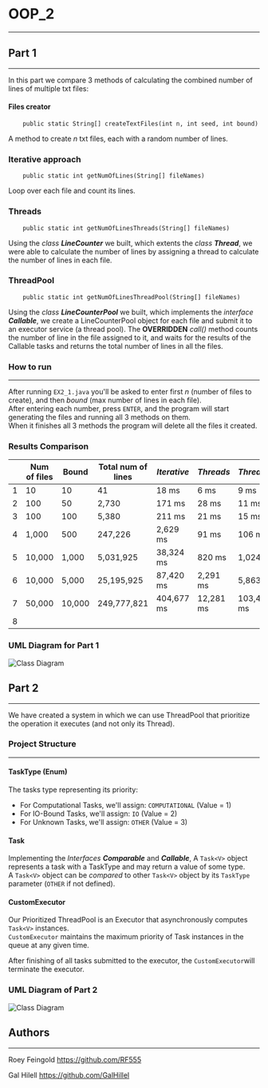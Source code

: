 # OOP_2

___

## Part 1

___
In this part we compare 3 methods of calculating the combined number of lines of multiple txt files:

#### Files creator

```
    public static String[] createTextFiles(int n, int seed, int bound)
```

A method to create *n* txt files, each with a random number of lines.

### Iterative approach

```
    public static int getNumOfLines(String[] fileNames)
```

Loop over each file and count its lines.

### Threads

```
    public static int getNumOfLinesThreads(String[] fileNames)
```

Using the *class* ***LineCounter*** we built, which extents the *class* ***Thread***, we were able to calculate the
number of lines by assigning a thread to calculate the number of lines in each file.

### ThreadPool

```
    public static int getNumOfLinesThreadPool(String[] fileNames)
```

Using the *class* ***LineCounterPool*** we built, which implements the *interface* ***Callable***, we create a
LineCounterPool object for each file and submit it to an executor service (a thread pool).
The **OVERRIDDEN** *call()* method counts the number of line in the file assigned to it, and waits for the results of
the Callable tasks and returns the total number of lines in all the files.

### How to run

___
After running `EX2_1.java` you'll be asked to enter first *n* (number of files to create), and then *bound* (max
number of lines in each file).
<br>
After entering each number, press `ENTER`, and the program will start generating the files and running all 3 methods on
them.
<br>
When it finishes all 3 methods the program will delete all the files it created.

### Results Comparison

|     | Num of files | Bound  | Total num of lines | *Iterative* | *Threads* | *ThreadPool* |
|-----|--------------|--------|--------------------|-------------|-----------|--------------|
| 1   | 10           | 10     | 41                 | 18 ms       | 6 ms      | 9 ms         |
| 2   | 100          | 50     | 2,730              | 171 ms      | 28 ms     | 11 ms        |
| 3   | 100          | 100    | 5,380              | 211 ms      | 21 ms     | 15 ms        | 
| 4   | 1,000        | 500    | 247,226            | 2,629 ms    | 91 ms     | 106 ms       |
| 5   | 10,000       | 1,000  | 5,031,925          | 38,324 ms   | 820 ms    | 1,024 ms     |
| 6   | 10,000       | 5,000  | 25,195,925         | 87,420 ms   | 2,291 ms  | 5,863 ms     |
| 7   | 50,000       | 10,000 | 249,777,821        | 404,677 ms  | 12,281 ms | 103,469 ms   |
| 8   |              |        |                    |             |           |              |

### UML Diagram for Part 1

![Class Diagram](http://www.plantuml.com/plantuml/proxy?src=https://raw.githubusercontent.com/GalHillel/OOP_2/main/UML/EX2_1_UML.plantuml)

## Part 2

___
We have created a system in which we can use ThreadPool that prioritize the operation it executes (and not only its
Thread).

### Project Structure

___

#### TaskType (Enum)

The tasks type representing its priority:

* For Computational Tasks, we'll assign: `COMPUTATIONAL` (Value = 1)
* For IO-Bound Tasks, we'll assign: `IO` (Value = 2)
* For Unknown Tasks, we'll assign: `OTHER` (Value = 3)

#### Task<V>

Implementing the *Interfaces* ***Comparable*** and ***Callable***, A `Task<V>` object represents a task with a TaskType
and may return a value of some type.<br>
A `Task<V>` object can be *compared* to other `Task<V>` object by its `TaskType` parameter (`OTHER` if not defined).

#### CustomExecutor

Our Prioritized ThreadPool is an Executor that asynchronously computes `Task<V>` instances.<br>
`CustomExecutor` maintains the maximum priority of Task instances in the queue at any given time.

After finishing of all tasks submitted to the executor, the `CustomExecutor`will terminate the executor.

### UML Diagram of Part 2

![Class Diagram](http://www.plantuml.com/plantuml/proxy?src=https://raw.githubusercontent.com/GalHillel/OOP_2/main/UML/Ex2_2_UML.plantuml)

## Authors

___
Roey Feingold https://github.com/RF555

Gal Hilell https://github.com/GalHillel